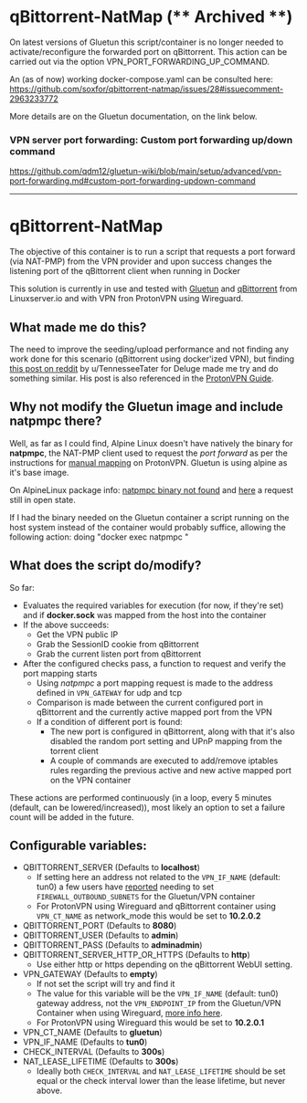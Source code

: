 # qBittorrent-NatMap (** Archived **)

On latest versions of Gluetun this script/container is no longer needed to activate/reconfigure the forwarded port on qBittorrent. This action can be carried out via the option VPN_PORT_FORWARDING_UP_COMMAND. 

An (as of now) working docker-compose.yaml can be consulted here: https://github.com/soxfor/qbittorrent-natmap/issues/28#issuecomment-2963233772

More details are on the Gluetun documentation, on the link below.

### VPN server port forwarding: Custom port forwarding up/down command
https://github.com/qdm12/gluetun-wiki/blob/main/setup/advanced/vpn-port-forwarding.md#custom-port-forwarding-updown-command

----

# qBittorrent-NatMap 

The objective of this container is to run a script that requests a port forward (via NAT-PMP) from the VPN provider and upon success changes the listening port of the qBittorrent client when running in Docker

This solution is currently in use and tested with [Gluetun](https://github.com/qdm12/gluetun) and [qBittorrent](https://github.com/linuxserver/docker-qbittorrent) from Linuxserver.io and with VPN fron ProtonVPN using Wireguard.

## What made me do this?

The need to improve the seeding/upload performance and not finding any work done for this scenario (qBittorrent using docker'ized VPN), but finding [this post on reddit](https://old.reddit.com/r/ProtonVPN/comments/10owypt/successful_port_forward_on_debian_wdietpi_using/) by u/TennesseeTater for Deluge made me try and do something similar. His post is also referenced in the [ProtonVPN Guide][1].

## Why not modify the Gluetun image and include natpmpc there?

Well, as far as I could find, Alpine Linux doesn't have natively the binary for **natpmpc**, the NAT-PMP client used to request the *port forward* as per the instructions for [manual mapping][1] on ProtonVPN. Gluetun is using alpine as it's base image.

On AlpineLinux package info: [natpmpc binary not found][2] and [here][3] a request still in open state.

If I had the binary needed on the Gluetun container a script running on the host system instead of the container would probably suffice, allowing the following action: doing "docker exec <container> natpmpc <args>"

## What does the script do/modify?

So far:

* Evaluates the required variables for execution (for now, if they're set) and if **docker.sock** was mapped from the host into the container
* If the above succeeds:
    * Get the VPN public IP
    * Grab the SessionID cookie from qBittorrent
    * Grab the current listen port from qBittorrent
* After the configured checks pass, a function to request and verify the port mapping starts
    * Using *natpmpc* a port mapping request is made to the address defined in `VPN_GATEWAY` for udp and tcp
    * Comparison is made between the current configured port in qBittorrent and the currently active mapped port from the VPN
    * If a condition of different port is found:
        * The new port is configured in qBittorrent, along with that it's also disabled the random port setting and UPnP mapping from the torrent client
        * A couple of commands are executed to add/remove iptables rules regarding the previous active and new active mapped port on the VPN container

These actions are performed continuously (in a loop, every 5 minutes (default, can be lowered/increased)), most likely an option to set a failure count will be added in the future.

## Configurable variables:

* QBITTORRENT_SERVER (Defaults to **localhost**)
    * If setting here an address not related to the `VPN_IF_NAME` (default: tun0) a few users have [reported](https://old.reddit.com/r/ProtonVPN/comments/11ubgvi/port_forward_with_qbittorrent_and_protonvpn_on/jcxirts/) needing to set `FIREWALL_OUTBOUND_SUBNETS` for the Gluetun/VPN container
    * For ProtonVPN using Wireguard and qBittorrent container using `VPN_CT_NAME` as network_mode this would be set to **10.2.0.2**
* QBITTORRENT_PORT (Defaults to **8080**)
* QBITTORRENT_USER (Defaults to **admin**)
* QBITTORRENT_PASS (Defaults to **adminadmin**)
* QBITTORRENT_SERVER_HTTP_OR_HTTPS (Defaults to **http**)
   * Use either http or https depending on the qBittorrent WebUI setting.
* VPN_GATEWAY (Defaults to **empty**)
    * If not set the script will try and find it
    * The value for this variable will be the `VPN_IF_NAME` (default: tun0) gateway address, not the `VPN_ENDPOINT_IP` from the Gluetun/VPN Container when using Wireguard, [more info here](https://github.com/qdm12/gluetun/wiki/Custom-provider#wireguard-only).
    * For ProtonVPN using Wireguard this would be set to **10.2.0.1**
* VPN_CT_NAME (Defaults to **gluetun**)
* VPN_IF_NAME (Defaults to **tun0**)
* CHECK_INTERVAL (Defaults to **300s**)
* NAT_LEASE_LIFETIME (Defaults to **300s**)
    * Ideally both `CHECK_INTERVAL` and `NAT_LEASE_LIFETIME` should be set equal or the check interval lower than the lease lifetime, but never above.

[1]: https://protonvpn.com/support/port-forwarding-manual-setup/
[2]: https://pkgs.alpinelinux.org/contents?file=natpmpc&path=&name=&branch=edge
[3]: https://gitlab.alpinelinux.org/alpine/awall/-/issues/2220
